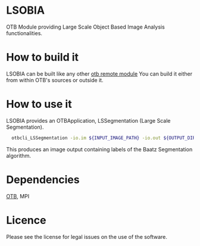 # LSOBIA

OTB Module providing Large Scale Object Based Image Analysis functionalities.

How to build it
==============
LSOBIA can be built like any other [otb remote module](https://wiki.orfeo-toolbox.org/index.php/How_to_write_a_remote_module)
You can build it either from within OTB's sources or outside it.

How to use it
============
LSOBIA provides an OTBApplication, LSSegmentation (Large Scale Segmentation).

```bash
  otbcli_LSSegmentation -io.im ${INPUT_IMAGE_PATH} -io.out ${OUTPUT_DIRECTORY} -algorithm baatz -algorithm.baatz.numitfirstpartial 1 -algorithm.baatz.numitpartial 1 -algorithm.baatz.stopping 10 -algorithm.baatz.spectralweight 0.05 -algorithm.baatz.geomweight 0.95 -processing.memory 2000 -processing.maxtilesizex 1000 -processing.maxtilesizey 1000 -io.temp ${TEMP_DIRECTORY}
```

This produces an image output containing labels of the Baatz Segmentation algorithm.

Dependencies
===========
[OTB](https://www.orfeo-toolbox.org/), MPI

Licence
=======
Please see the license for legal issues on the use of the software.
